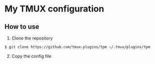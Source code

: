 # My TMUX configuration

## How to use

1. Clone the repository
```sh
$ git clone https://github.com/tmux-plugins/tpm ~/.tmux/plugins/tpm
```

2. Copy the config file
